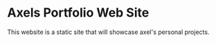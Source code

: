 # Axels Portfolio Web Site
This website is a static site that will showcase axel's personal projects. 